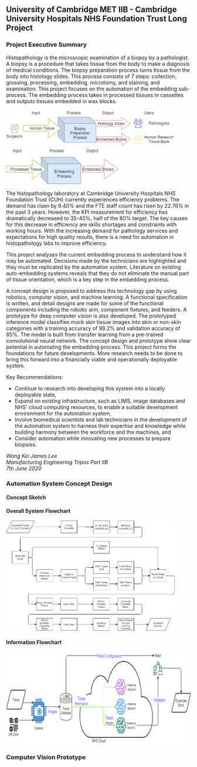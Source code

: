 ## University of Cambridge MET IIB - Cambridge University Hospitals NHS Foundation Trust Long Project
### Project Executive Summary
Histopathology is the microscopic examination of a biopsy by a pathologist. A biopsy is a procedure that takes tissue from the body to make a diagnosis of medical conditions. The biopsy preparation process turns tissue from the body into histology slides. This process consists of 7 steps: collection, grossing, processing, embedding, microtomy, and staining, and examination. This project focuses on the automation of the embedding sub-process. The embedding process takes in processed tissues in cassettes and outputs tissues embedded in wax blocks.

<img src="https://github.com/jameslee98331/METIIB-CUH-LP/blob/master/README_images/overall_process.png" alt="System Work Flow" height="100">

<img src="https://github.com/jameslee98331/METIIB-CUH-LP/blob/master/README_images/embed_process.png" alt="System Work Flow" height="100">

The histopathology laboratory at Cambridge University Hospitals NHS Foundation Trust (CUH) currently experiences efficiency problems. The demand has risen by 9.40% and the FTE staff count has risen by 22.76% in the past 3 years. However, the KPI measurement for efficiency has dramatically decreased to 35-40%, half of the 80% target. The key causes for this decrease in efficiency are skills shortages and constraints with working hours. With the increasing demand for pathology services and expectations for high quality results, there is a need for automation in histopathology labs to improve efficiency.

This project analyses the current embedding process to understand how it may be automated. Decisions made by the technicians are highlighted and they must be replicated by the automation system. Literature on existing auto-embedding systems reveals that they do not eliminate the manual part of tissue orientation, which is a key step in the embedding process.

A concept design is proposed to address this technology gap by using robotics, computer vision, and machine learning. A functional specification is written, and detail designs are made for some of the functional components including the robotic arm, component fixtures, and feeders. A prototype for deep computer vision is also developed. The prototyped inference model classifies mock skin tissue images into skin or non-skin categories with a training accuracy of 99.2% and validation accuracy of 85%. The model is built from transfer learning from a pre-trained convolutional neural network.
The concept design and prototype show clear potential in automating the embedding process. This project forms the foundations for future developments. More research needs to be done to bring this forward into a financially viable and operationally deployable system.

Key Recommendations:
-	Continue to research into developing this system into a locally deployable state,
-	Expand on existing infrastructure, such as LIMS, image databases and NHS’ cloud computing resources, to enable a suitable development environment for the automation system,
-	Involve biomedical scientists and lab technicians in the development of the automation system to harness their expertise and knowledge while building harmony between the workforce and the machines, and
-	Consider automation while innovating new processes to prepare biopsies.

*Wang Kei James Lee* \
*Manufacturing Engineering Tripos Part IIB* \
*7th June 2020*

### Automation System Concept Design
#### Concept Sketch
#### Overall System Flowchart
<img src="https://github.com/jameslee98331/METIIB-CUH-LP/blob/master/README_images/work_flow.png" alt="System Work Flow" height="300">

#### Information Flowchart
<img src="https://github.com/jameslee98331/METIIB-CUH-LP/blob/master/README_images/system_design_deployment.png" alt="System Information Flow" height="250">

### Computer Vision Prototype
